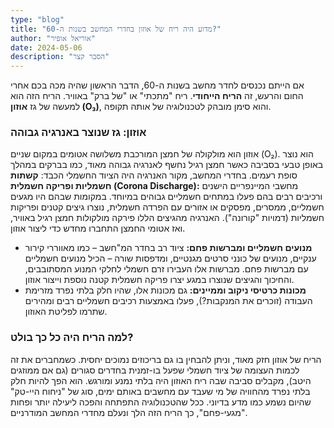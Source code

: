```yaml
---
type: "blog"
title: "מדוע היה ריח של אוזון בחדרי המחשב בשנות ה-60?"
author: "אוריאל אופיר"
date: 2024-05-06
description: "הסבר קצר"
---
```

אם הייתם נכנסים לחדר מחשב בשנות ה-60, הדבר הראשון שהיה מכה בכם אחרי החום והרעש, זה **הריח הייחודי**. ריח "מתכתי" או "של ברק" באוויר. הריח הזה הוא למעשה של גז **אוזון (O₃)**, והוא סימן מובהק לטכנולוגיה של אותה תקופה.
### אוזון: גז שנוצר באנרגיה גבוהה
אוזון הוא מולקולה של חמצן המורכבת משלושה אטומים במקום שניים (O₂). הוא נוצר באופן טבעי בסביבה כאשר חמצן רגיל נחשף לאנרגיה גבוהה מאוד, כמו בברקים במהלך סופת רעמים. בחדרי המחשב, מקור האנרגיה היה הציוד החשמלי הכבד:
**קשתות חשמליות ופריקה חשמלית (Corona Discharge):** מחשבי המיינפריים הישנים ורכיבים רבים בהם פעלו במתחים חשמליים גבוהים במיוחד. במקומות שבהם היו מגעים חשמליים, ממסרים, מפסקים או אזורים עם הפרדה חשמלית, נוצרו גיצים קטנים ופריקות חשמליות (דמויות "קורונה"). האנרגיה מהגיצים הללו פירקה מולקולות חמצן רגיל באוויר, ואז אטומי החמצן התחברו מחדש כדי ליצור אוזון.
* **מנועים חשמליים ומברשות פחם:** ציוד רב בחדר המ"⁠⁠⁠חשב – כמו מאווררי קירור ענקיים, מנועים של כונני סרטים מגנטיים, ומדפסות שורה – הכיל מנועים חשמליים עם מברשות פחם. מברשות אלו העבירו זרם חשמלי לחלקי המנוע המסתובבים, והחיכוך והגיצים שנוצרו במגע יצרו פריקה חשמלית קטנה נוספת וייצור אוזון.
* **מכונות כרטיסי ניקוב וממיינים:** גם מכונות אלו, שהיו חלק בלתי נפרד מזרימת העבודה (זוכרים את המנקבות?), פעלו באמצעות רכיבים חשמליים רבים ומהירים שתרמו לפליטת האוזון.⁠
### למה הריח היה כל כך בולט?
הריח של אוזון חזק מאוד, וניתן להבחין בו גם בריכוזים נמוכים יחסית. כשמחברים את זה לכמות העצומה של ציוד חשמלי שפעל בו-זמנית בחדרים סגורים (גם אם ממוזגים היטב), מקבלים סביבה שבה ריח האוזון היה בלתי נמנע ומורגש. הוא הפך להיות חלק בלתי נפרד מהחוויה של מי שעבד עם מחשבים באותם ימים, סוג של "ניחוח היי-טק" שהיום נשמע כמו מדע בדיוני.
ככל שהטכנולוגיה התפתחה והפכה ליעילה יותר ופחות "מגעי-פחם", כך הריח הזה הלך ונעלם מחדרי המחשב המודרניים.

